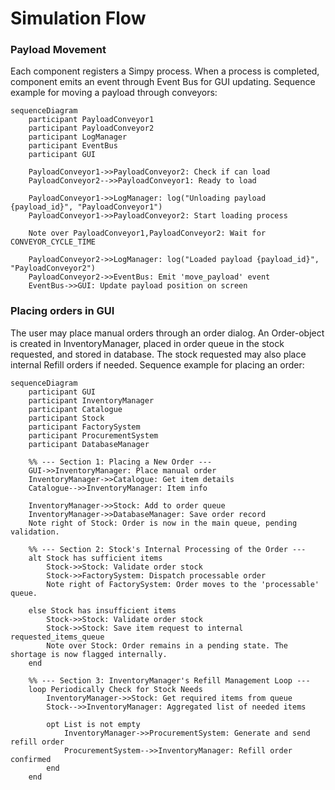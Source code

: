
# Simulation Flow

### Payload Movement

Each component registers a Simpy process. When a process is completed, component emits an event through Event Bus for GUI updating.
Sequence example for moving a payload through conveyors:

```mermaid
sequenceDiagram
    participant PayloadConveyor1
    participant PayloadConveyor2
    participant LogManager
    participant EventBus
    participant GUI

    PayloadConveyor1->>PayloadConveyor2: Check if can load
    PayloadConveyor2-->>PayloadConveyor1: Ready to load

    PayloadConveyor1->>LogManager: log("Unloading payload {payload_id}", "PayloadConveyor1")
    PayloadConveyor1->>PayloadConveyor2: Start loading process
    
    Note over PayloadConveyor1,PayloadConveyor2: Wait for CONVEYOR_CYCLE_TIME

    PayloadConveyor2->>LogManager: log("Loaded payload {payload_id}", "PayloadConveyor2")
    PayloadConveyor2->>EventBus: Emit 'move_payload' event
    EventBus->>GUI: Update payload position on screen
```

### Placing orders in GUI

The user may place manual orders through an order dialog. An Order-object is created in InventoryManager, placed in order queue in the stock requested, and stored in database.
The stock requested may also place internal Refill orders if needed. Sequence example for placing an order:

```mermaid
sequenceDiagram
    participant GUI
    participant InventoryManager
    participant Catalogue
    participant Stock
    participant FactorySystem
    participant ProcurementSystem
    participant DatabaseManager

    %% --- Section 1: Placing a New Order ---
    GUI->>InventoryManager: Place manual order
    InventoryManager->>Catalogue: Get item details
    Catalogue-->>InventoryManager: Item info

    InventoryManager->>Stock: Add to order queue
    InventoryManager->>DatabaseManager: Save order record
    Note right of Stock: Order is now in the main queue, pending validation.

    %% --- Section 2: Stock's Internal Processing of the Order ---
    alt Stock has sufficient items
        Stock->>Stock: Validate order stock
        Stock->>FactorySystem: Dispatch processable order
        Note right of FactorySystem: Order moves to the 'processable' queue.

    else Stock has insufficient items
        Stock->>Stock: Validate order stock
        Stock->>Stock: Save item request to internal requested_items_queue
        Note over Stock: Order remains in a pending state. The shortage is now flagged internally.
    end

    %% --- Section 3: InventoryManager's Refill Management Loop ---
    loop Periodically Check for Stock Needs
        InventoryManager->>Stock: Get required items from queue
        Stock-->>InventoryManager: Aggregated list of needed items
        
        opt List is not empty
            InventoryManager->>ProcurementSystem: Generate and send refill order
            ProcurementSystem-->>InventoryManager: Refill order confirmed
        end
    end
```
  
